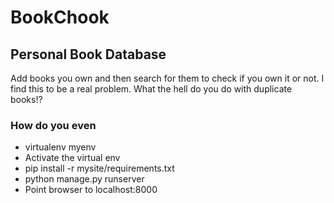 # BookChook

## Personal Book Database
Add books you own and then search for them to check if you own it or not. I find this to be a real problem. What the hell do you do with duplicate books!? 

### How do you even

- virtualenv myenv
- Activate the virtual env
- pip install -r mysite/requirements.txt
- python manage.py runserver
- Point browser to localhost:8000
